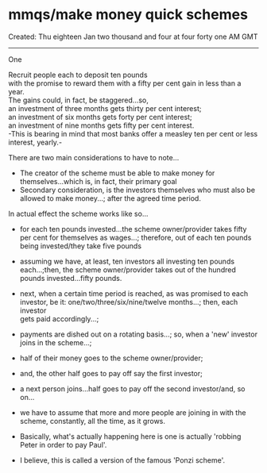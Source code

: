 # mmqs/make money quick schemes

Created: Thu eighteen Jan two thousand and four at four forty one AM GMT

-----

One

Recruit people each to deposit ten pounds  
with the promise to reward them with a fifty per cent gain in less than a year.  
The gains could, in fact, be staggered...so,   
an investment of three months gets thirty per cent interest;    
an investment of six months gets forty per cent interest;   
an investment of nine months gets fifty per cent interest.  
-This is bearing in mind that most banks offer a measley ten per cent or less interest, yearly.-

There are two main considerations to have to note...  
- The creator of the scheme must be able to make money for themselves...which is, in fact, their primary goal    
- Secondary consideration, is the investors themselves who must also be allowed to make money...; after the agreed time period.    

In actual effect the scheme works like so...  
- for each ten pounds invested...the scheme owner/provider takes fifty per cent for themselves as wages...; therefore, out of each ten pounds being invested/they take five pounds  
- assuming we have, at least, ten investors all investing ten pounds each...;then, the scheme owner/provider takes out of the hundred pounds invested...fifty pounds.  
- next, when a certain time period is reached, as was promised to each investor, be it: one/two/three/six/nine/twelve months...; then, each investor  
gets paid accordingly...;  
- payments are dished out on a rotating basis...; so, when a 'new' investor joins in the scheme...;  
- half of their money goes to the scheme owner/provider;  
- and, the other half goes to pay off say the first investor;  
- a next person joins...half goes to pay off the second investor/and, so on...  
- we have to assume that more and more people are joining in with the scheme, constantly, all the time, as it grows.  

- Basically, what's actually happening here is one is actually 'robbing Peter in order to pay Paul'.  
- I believe, this is called a version of the famous 'Ponzi scheme'.  

